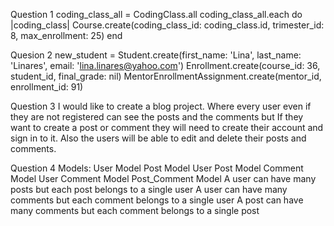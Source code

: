 Question 1
coding_class_all = CodingClass.all
coding_class_all.each do |coding_class|
Course.create(coding_class_id: coding_class.id, trimester_id: 8, max_enrollment: 25)
end

Quesion 2
new_student = Student.create(first_name: 'Lina', last_name: 'Linares', email: 'lina.linares@yahoo.com')
Enrollment.create(course_id: 36, student_id, final_grade: nil)
MentorEnrollmentAssignment.create(mentor_id, enrollment_id: 91)

Question 3
I would like to create a blog project. Where every user even if they are not registered can see the posts and the comments but If they want to create a post or comment they will need to create their account and sign in to it. Also the users will be able to edit and delete their posts and comments.

Question 4
Models:
User Model
Post Model
User Post Model
Comment Model
User Comment Model
Post_Comment Model
A user can have many posts but each post belongs to a single user
A user can have many comments but each comment belongs to a single user
A post can have many comments but each comment belongs to a single post
